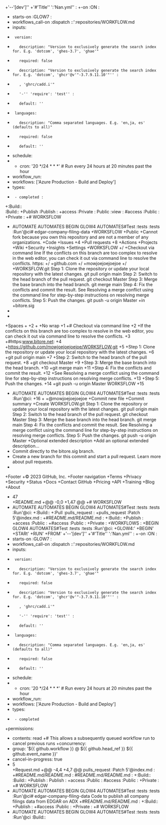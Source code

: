 +'--'[dev']''
+'#'Title'' ':'Nan.yml'' :
+-on :ON :
+  starts-on :GLOW7 :
+  workflows_call-on :dispatch ::':repositories/WORKFLOW.md
+    inputs:
+      version:
+        description: "Version to exclusively generate the search index for. E.g. 'dotcom', 'ghes-3.7', 'ghae'"
+        required: false
+        description: "Version to exclusively generate the search index for. E.g. 'dotcom', 'ghcr'@v'"-3.7.9.11.10'"'' :
+        , 'ghrc/cadd.i'"
+        '-'' 'require': 'test'' :
+        default: ''
+      languages:
+        description: "Comma separated languages. E.g. 'en,ja, es' (defaults to all)"
+        required: false
+        default: ''
+  schedule:
+    - cron: '20 */24 * * *' # Run every 24 hours at 20 minutes past the hour
+  workflow_run:
+    workflows: ['Azure Production - Build and Deploy']
+    types:
+      - completed :
+:Build::	
:Build::
+Publish 
:Publish :
+access :Private :
Public :view :
#access :Public :
+Private :
+# WORKSFLOW
+ AUTOMATE AUTOMATES BEGIN GLOW4 AUTOMATES#Test :tests :tests :Run'@ci# edgar-company-filing-data
+WORKSFLOW
+Public
+Cannot fork because you own this repository and are not a member of any organizations.
+Code
+Issues
+4
+Pull requests
+8
+Actions
+Projects
+Wiki
+Security
+Insights
+Settings
+WORKSFLOW
+/
+Checkout via command line If the conflicts on this branch are too complex to resolve in the web editor, you can check it out via command line to resolve the conflicts. https:
+/
+github.com
+/
+mowjoejoejoejoe
+/
+WORKSFLOW.git Step 1: Clone the repository or update your local repository with the latest changes.  git pull origin main Step 2: Switch to the head branch of the pull request.  git checkout Master Step 3: Merge the base branch into the head branch.  git merge main Step 4: Fix the conflicts and commit the result.  See Resolving a merge conflict using the command line for step-by-step instructions on resolving merge conflicts. Step 5: Push the changes.  git push -u origin Master
+in
+bitore.sig
+
+
+Spaces
+
+2
+
+No wrap
+1
+# Checkout via command line
+2
+If the conflicts on this branch are too complex to resolve in the web editor, you can check it out via command line to resolve the conflicts.
+3
+#https:www.bitore.net:
+4
+https://github.com/mowjoejoejoejoe/WORKSFLOW.git
+5
+Step 1: Clone the repository or update your local repository with the latest changes.
+6
+git pull origin main
+7
+Step 2: Switch to the head branch of the pull request.
+8
+git checkout Master
+9
+Step 3: Merge the base branch into the head branch.
+10
+git merge main
+11
+Step 4: Fix the conflicts and commit the result.
+12
+See Resolving a merge conflict using the command line for step-by-step instructions on resolving merge conflicts.
+13
+Step 5: Push the changes.
+14
+git push -u origin Master WORKSFLOW
+15
+ AUTOMATE AUTOMATES BEGIN GLOW4 AUTOMATES#Test :tests :tests :Run'@ci:
+16
+​
+@mowjoejoejoejoe
+Commit new file
+Commit summary
+Create WORKSFLOW.git Step 1: Clone the repository or update your local repository with the latest changes.  git pull origin main Step 2: Switch to the head branch of the pull request.  git checkout Master Step 3: Merge the base branch into the head branch.  git merge main Step 4: Fix the conflicts and commit the result.  See Resolving a merge conflict using the command line for step-by-step instructions on resolving merge conflicts. Step 5: Push the changes.  git push -u origin Master
+Optional extended description
+Add an optional extended description…
+ Commit directly to the bitore.sig branch.
+ Create a new branch for this commit and start a pull request. Learn more about pull requests.
+
+Footer
+© 2023 GitHub, Inc.
+Footer navigation
+Terms
+Privacy
+Security
+Status
+Docs
+Contact GitHub
+Pricing
+API
+Training
+Blog
+About
+ 47  
+README.md
+@@ -0,0 +1,47 @@
+# WORKSFLOW
+ AUTOMATE AUTOMATES BEGIN GLOW4 AUTOMATES#Test :tests :tests :Run'@ci:
+:Build::
+:Pull :pulls_request :
+pulls_request :Patch 5'@index.md :
+#README.md/README.md :
+:Build::
+Publish :
+access :Public :
+#access :Public :
+Private :
+WORKFLOWS :
+BEGIN GLOW4 AUTOMATES#Test :tests :tests :Run'@ci:
+GLOW4:'
+BEGIN'
+STARt'
+RUN'
+FROM'
+'--'[dev']''
+'#'Title'' ':'Nan.yml'' :
+-on :ON :
+  starts-on :GLOW7 :
+  workflows_call-on :dispatch ::':repositories/WORKFLOW.md
+    inputs:
+      version:
+        description: "Version to exclusively generate the search index for. E.g. 'dotcom', 'ghes-3.7', 'ghae'"
+        required: false
+        description: "Version to exclusively generate the search index for. E.g. 'dotcom', 'ghcr'@v'"-3.7.9.11.10'"'' :
+        , 'ghrc/cadd.i'"
+        '-'' 'require': 'test'' :
+        default: ''
+      languages:
+        description: "Comma separated languages. E.g. 'en,ja, es' (defaults to all)"
+        required: false
+        default: ''
+  schedule:
+    - cron: '20 */24 * * *' # Run every 24 hours at 20 minutes past the hour
+  workflow_run:
+    workflows: ['Azure Production - Build and Deploy']
+    types:
+      - completed
+permissions:
+  contents: read
+# This allows a subsequently queued workflow run to cancel previous runs
+concurrency:
+  group: '${{ github.workflow }} @ ${{ github.head_ref }} ${{ github.event_name }}'
+  cancel-in-progress: true
+  5  
+Request.md
+@@ -4,4 +4,7 @@ pulls_request :Patch 5'@index.md :
+#README.md/README.md :	#README.md/README.md :
+:Build::	:Build::
+Publish :	Publish :
+access :Public :	#access :Public :
+Private :
+# WORKSFLOW
+ AUTOMATE AUTOMATES BEGIN GLOW4 AUTOMATES#Test :tests :tests :Run'@ci# edgar-company-filing-data
 Code to publish all company filings data from EDGAR on ADX
+#README.md/README.md :
+:Build::
+Publish :
+#access :Public :
+Private :
+# WORKSFLOW
+ AUTOMATE AUTOMATES BEGIN GLOW4 AUTOMATES#Test :tests :tests :Run'@ci
:Build::

